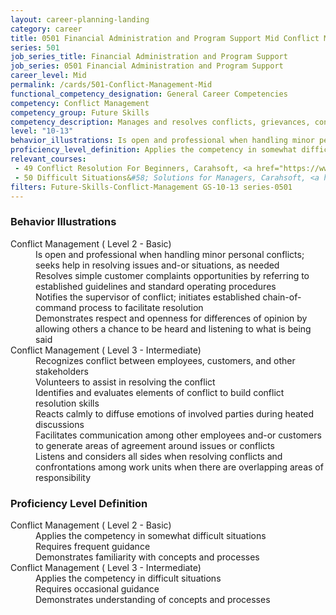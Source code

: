 ```yaml
---
layout: career-planning-landing
category: career
title: 0501 Financial Administration and Program Support Mid Conflict Management
series: 501
job_series_title: Financial Administration and Program Support
job_series: 0501 Financial Administration and Program Support
career_level: Mid
permalink: /cards/501-Conflict-Management-Mid
functional_competency_designation: General Career Competencies
competency: Conflict Management
competency_group: Future Skills
competency_description: Manages and resolves conflicts, grievances, confrontations, or disagreements in a constructive manner to minimize negative (personal) impact
level: "10-13"
behavior_illustrations: Is open and professional when handling minor personal conflicts; seeks help in resolving issues and-or situations, as needed ? Resolves simple customer complaints opportunities by referring to established guidelines and standard operating procedures ? Notifies the supervisor of conflict; initiates established chain-of-command process to facilitate resolution ? Demonstrates respect and openness for differences of opinion by allowing others a chance to be heard and listening to what is being said ? Recognizes conflict between employees, customers, and other stakeholders ? Volunteers to assist in resolving the conflict ? Identifies and evaluates elements of conflict to build conflict resolution skills ? Reacts calmly to diffuse emotions of involved parties during heated discussions ? Facilitates communication among other employees and-or customers to generate areas of agreement around issues or conflicts ? Listens and considers all sides when resolving conflicts and confrontations among work units when there are overlapping areas of responsibility
proficiency_level_definition: Applies the competency in somewhat difficult situations ? Requires frequent guidance ? Demonstrates familiarity with concepts and processes ? Applies the competency in difficult situations ? Requires occasional guidance ? Demonstrates understanding of concepts and processes
relevant_courses: 
 - 49 Conflict Resolution For Beginners, Carahsoft, <a href="https://www.linkedin.com/learning/conflict-resolution-for-beginners">https://www.linkedin.com/learning/conflict-resolution-for-beginners</a>
 - 50 Difficult Situations&#58; Solutions for Managers, Carahsoft, <a href="https://www.linkedin.com/learning/difficult-situations-solutions-for-managers">https://www.linkedin.com/learning/difficult-situations-solutions-for-managers</a>
filters: Future-Skills-Conflict-Management GS-10-13 series-0501
---
```


<div class="desktop:grid-col-6 margin-y-205">
  <div class="border-top-2 bg-white padding-2 shadow-5 height-full members-hover border-1px button-border border-top-blue radius-lg card-text-color">
    <h3>Behavior Illustrations</h3>
    <dl class="text-base card-content-color"><dt>Conflict Management ( Level 2 - Basic)</dt><dd>Is open and professional when handling minor personal conflicts; seeks help in resolving issues and-or situations, as needed </dd><dd> Resolves simple customer complaints opportunities by referring to established guidelines and standard operating procedures </dd><dd> Notifies the supervisor of conflict; initiates established chain-of-command process to facilitate resolution </dd><dd> Demonstrates respect and openness for differences of opinion by allowing others a chance to be heard and listening to what is being said</dd><dt>Conflict Management ( Level 3 - Intermediate)</dt><dd>Recognizes conflict between employees, customers, and other stakeholders </dd><dd> Volunteers to assist in resolving the conflict </dd><dd> Identifies and evaluates elements of conflict to build conflict resolution skills </dd><dd> Reacts calmly to diffuse emotions of involved parties during heated discussions </dd><dd> Facilitates communication among other employees and-or customers to generate areas of agreement around issues or conflicts </dd><dd> Listens and considers all sides when resolving conflicts and confrontations among work units when there are overlapping areas of responsibility</dd></dl>
  </div>
</div>
<div class="desktop:grid-col-6 margin-y-205">
  <div class="border-top-2 bg-white padding-2 shadow-5 height-full members-hover border-1px button-border border-top-blue radius-lg card-text-color">
    <h3>Proficiency Level Definition</h3>
    <dl class="text-base card-content-color"><dt>Conflict Management ( Level 2 - Basic)</dt><dd>Applies the competency in somewhat difficult situations </dd><dd> Requires frequent guidance </dd><dd> Demonstrates familiarity with concepts and processes</dd><dt>Conflict Management ( Level 3 - Intermediate)</dt><dd>Applies the competency in difficult situations </dd><dd> Requires occasional guidance </dd><dd> Demonstrates understanding of concepts and processes</dd></dl>
  </div>
</div>